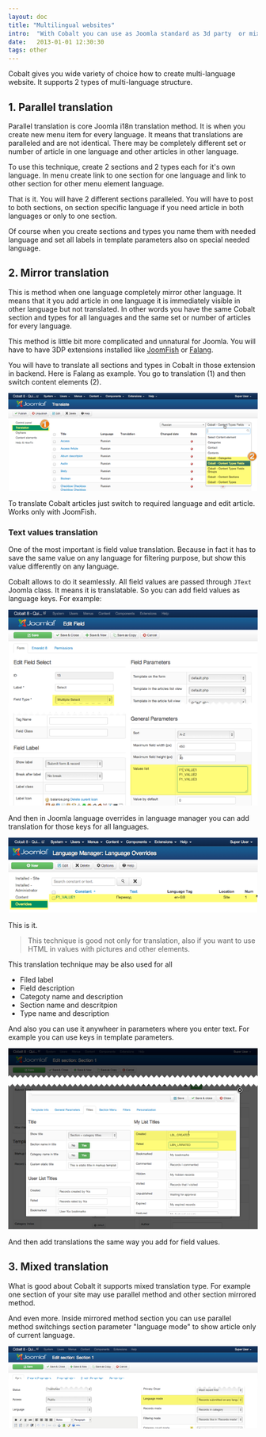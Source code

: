 ```yaml
---
layout: doc
title: "Multilingual websites"
intro:  "With Cobalt you can use as Joomla standard as 3d party  or mixed translation methods."
date:   2013-01-01 12:30:30
tags: other
---
```


Cobalt gives you wide variety of choice how to create multi-language website. It supports 2 types of multi-language structure.

## 1. Parallel translation

Parallel translation is core Joomla i18n translation method. It is when you create new menu item for every language. It means that translations are paralleled and are not identical. There may be completely different set or number of article in one language and other articles in other language.

To use this technique, create 2 sections and 2 types each for it's own language. In menu create link to one section for one language and link to other section for other menu element language.

That is it. You will have 2 different sections paralleled. You will have to post to both sections, on section specific language if you need article in both languages or only to one section.

Of course when you create sections and types you name them with needed language and set all labels in template parameters also on special needed language.


## 2. Mirror translation

This is method when one language completely mirror other language. It means that it you add article in one language it is immediately visible in other language but not translated. In other words you have the same Cobalt section and types for all languages and the same set or number of articles for every language.

This method is little bit more complicated and unnatural for Joomla. You will have to have 3DP extensions installed like [JoomFish](http://www.joomfish.net/) or [Falang](http://www.faboba.com/en/composants/falang.html).

You will have to translate all sections and types in Cobalt in those extension in backend. Here is Falang as example. You go to translation (1) and then switch content elements (2).

![falang](/assets/img/screenshots/ml_falang.png)

To translate Cobalt articles just switch to required language and edit article. Works only with JoomFish.

### Text values translation

One of the most important is field value translation. Because in fact it has to save the same value on any language for filtering purpose, but show this value differently on any language. 

Cobalt allows to do it seamlessly. All field values are passed through `JText` Joomla class. It means it is translatable. So you can add field values as language keys. For example:

![values](/assets/img/screenshots/ml_values.png)

And then in Joomla language overrides in language manager you can add translation for those keys for all languages.

![manager](/assets/img/screenshots/ml_langoverride.png)

This is it. 

> This technique is good not only for translation, also if you want to use HTML in values with pictures and other elements.

This translation technique may be also used for all

- Filed label
- Field description
- Categoty name and description
- Section name and descritpion
- Type name and description

And also you can use it anywheer in parameters where you enter text. For example you can use keys in template parameters.

![labels](/assets/img/screenshots/ml_labels.png)

And then add translations the same way you add for field values.

## 3. Mixed translation

What is good about Cobalt it supports mixed translation type. For example one section of your site may use parallel method and other section mirrored method. 

And even more. Inside mirrored method section you can use parallel method switchings section parameter "language mode" to show article only of current language.

![langmode](/assets/img/screenshots/ml_langmode.png)
